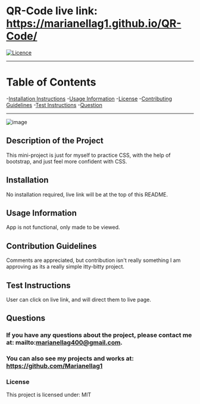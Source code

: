 # QR-Code live link: https://marianellag1.github.io/QR-Code/


[![Licence](http://img.shields.io/badge/License-MIT-yellow.svg)](https://opensource.org/licenses/MIT)

---


# **Table of Contents**

-[Installation Instructions](#installation)
-[Usage Information](#usage-information)
-[License](#license)
-[Contributing Guidelines](#contribution-guidelines)
-[Test Instructions](#test-instructions)
-[Question](#questions)


---
![image](https://user-images.githubusercontent.com/110939445/195956881-00ae5364-476a-42f2-8cc9-08c799d9ac90.png)

## **Description of the Project**
This mini-project is just for myself to practice CSS, with the help of bootstrap, and just feel more confident with CSS.



## **Installation**
No installation required, live link will be at the top of this README.



## **Usage Information**
App is not functional, only made to be viewed.



## **Contribution Guidelines**
Comments are appreciated, but contribution isn't really something I am approving as its a really simple itty-bitty project.



## **Test Instructions**
User can click on live link, and will direct them to live page.



## **Questions**
### If you have any questions about the project, please contact me at: mailto:marianellag400@gmail.com. 
### You can also see my projects and works at: https://github.com/Marianellag1



### **License**
This project is licensed under:
    MIT



